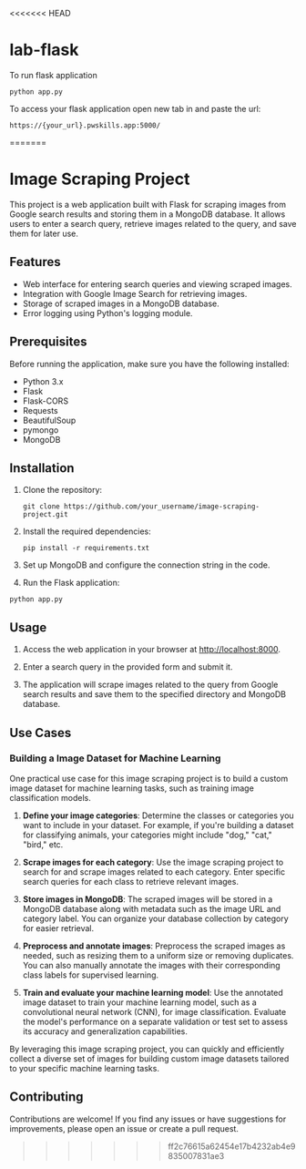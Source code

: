 <<<<<<< HEAD
# lab-flask

<!-- ![image](https://user-images.githubusercontent.com/115451707/196919992-edcfea8b-e3f6-4f35-9398-43be66b5622d.png) -->


To run flask application 

```
python app.py
```


To access your flask application open new tab in and paste the url:
```
https://{your_url}.pwskills.app:5000/
```
=======
# Image Scraping Project

This project is a web application built with Flask for scraping images from Google search results and storing them in a MongoDB database. It allows users to enter a search query, retrieve images related to the query, and save them for later use.

## Features

- Web interface for entering search queries and viewing scraped images.
- Integration with Google Image Search for retrieving images.
- Storage of scraped images in a MongoDB database.
- Error logging using Python's logging module.

## Prerequisites

Before running the application, make sure you have the following installed:

- Python 3.x
- Flask
- Flask-CORS
- Requests
- BeautifulSoup
- pymongo
- MongoDB

## Installation

1. Clone the repository:

   
   ```git clone https://github.com/your_username/image-scraping-project.git```
2. Install the required dependencies:
   
   ```pip install -r requirements.txt```
3. Set up MongoDB and configure the connection string in the code.
   
5. Run the Flask application:
   
  ```python app.py```

## Usage

1. Access the web application in your browser at [http://localhost:8000](http://localhost:8000).

2. Enter a search query in the provided form and submit it.

3. The application will scrape images related to the query from Google search results and save them to the specified directory and MongoDB database.

## Use Cases

### Building a Image Dataset for Machine Learning

One practical use case for this image scraping project is to build a custom image dataset for machine learning tasks, such as training image classification models.

1. **Define your image categories**: Determine the classes or categories you want to include in your dataset. For example, if you're building a dataset for classifying animals, your categories might include "dog," "cat," "bird," etc.

2. **Scrape images for each category**: Use the image scraping project to search for and scrape images related to each category. Enter specific search queries for each class to retrieve relevant images.

3. **Store images in MongoDB**: The scraped images will be stored in a MongoDB database along with metadata such as the image URL and category label. You can organize your database collection by category for easier retrieval.

4. **Preprocess and annotate images**: Preprocess the scraped images as needed, such as resizing them to a uniform size or removing duplicates. You can also manually annotate the images with their corresponding class labels for supervised learning.

5. **Train and evaluate your machine learning model**: Use the annotated image dataset to train your machine learning model, such as a convolutional neural network (CNN), for image classification. Evaluate the model's performance on a separate validation or test set to assess its accuracy and generalization capabilities.

By leveraging this image scraping project, you can quickly and efficiently collect a diverse set of images for building custom image datasets tailored to your specific machine learning tasks.

## Contributing

Contributions are welcome! If you find any issues or have suggestions for improvements, please open an issue or create a pull request.

>>>>>>> ff2c76615a62454e17b4232ab4e9835007831ae3
